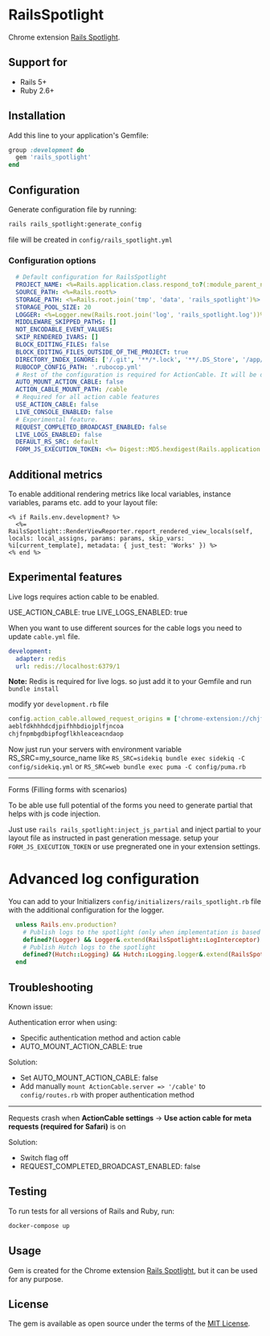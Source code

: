 # RailsSpotlight

Chrome extension [Rails Spotlight](https://chrome.google.com/webstore/detail/rails-spotlight/kfacifkandemkdemkliponofajohhnbp?hl=en-US).

## Support for

* Rails 5+
* Ruby 2.6+

## Installation

Add this line to your application's Gemfile:

```ruby
group :development do
  gem 'rails_spotlight'
end
```

## Configuration

Generate configuration file by running:

```bash
rails rails_spotlight:generate_config 
```

file will be created in `config/rails_spotlight.yml`

### Configuration options

```yaml
  # Default configuration for RailsSpotlight
  PROJECT_NAME: <%=Rails.application.class.respond_to?(:module_parent_name) ? Rails.application.class.module_parent_name : Rails.application.class.parent_name%>
  SOURCE_PATH: <%=Rails.root%>
  STORAGE_PATH: <%=Rails.root.join('tmp', 'data', 'rails_spotlight')%>
  STORAGE_POOL_SIZE: 20
  LOGGER: <%=Logger.new(Rails.root.join('log', 'rails_spotlight.log'))%>
  MIDDLEWARE_SKIPPED_PATHS: []
  NOT_ENCODABLE_EVENT_VALUES:
  SKIP_RENDERED_IVARS: []
  BLOCK_EDITING_FILES: false
  BLOCK_EDITING_FILES_OUTSIDE_OF_THE_PROJECT: true
  DIRECTORY_INDEX_IGNORE: ['/.git', '**/*.lock', '**/.DS_Store', '/app/assets/images/**', '/app/assets/fonts/**', '/app/assets/builds/**']
  RUBOCOP_CONFIG_PATH: '.rubocop.yml'
  # Rest of the configuration is required for ActionCable. It will be disabled automatically in when ActionCable is not available.
  AUTO_MOUNT_ACTION_CABLE: false
  ACTION_CABLE_MOUNT_PATH: /cable
  # Required for all action cable features
  USE_ACTION_CABLE: false
  LIVE_CONSOLE_ENABLED: false
  # Experimental feature.
  REQUEST_COMPLETED_BROADCAST_ENABLED: false
  LIVE_LOGS_ENABLED: false
  DEFAULT_RS_SRC: default
  FORM_JS_EXECUTION_TOKEN: <%= Digest::MD5.hexdigest(Rails.application.class.respond_to?(:module_parent_name) ? Rails.application.class.module_parent_name : Rails.application.class.parent_name)%>
```

## Additional metrics

To enable additional rendering metrics like local variables, instance variables, params etc. add to your layout file:

```erb
<% if Rails.env.development? %>
  <%= RailsSpotlight::RenderViewReporter.report_rendered_view_locals(self, locals: local_assigns, params: params, skip_vars: %i[current_template], metadata: { just_test: 'Works' }) %>
<% end %>
```

## Experimental features
Live logs requires action cable to be enabled. 

USE_ACTION_CABLE: true
LIVE_LOGS_ENABLED: true

When you want to use different sources for the cable logs you need to update `cable.yml` file. 

```yaml
development:
  adapter: redis
  url: redis://localhost:6379/1
```
**Note:** Redis is required for live logs. so just add it to your Gemfile and run `bundle install`

modify yor `development.rb` file 

```ruby
config.action_cable.allowed_request_origins = ['chrome-extension://chjfnpmbgdbipfogflkhleaceacndaop' ]
aeblfdkhhhdcdjpifhhbdiojplfjncoa
chjfnpmbgdbipfogflkhleaceacndaop
```

Now just run your servers with environment variable RS_SRC=my_source_name
like `RS_SRC=sidekiq bundle exec sidekiq -C config/sidekiq.yml`
or `RS_SRC=web bundle exec puma -C config/puma.rb`

---

Forms (Filling forms with scenarios)

To be able use full potential of the forms you need to generate partial that helps with js code injection.

Just use `rails rails_spotlight:inject_js_partial` and inject partial to your layout file as instructed in past generation message.
setup your `FORM_JS_EXECUTION_TOKEN` or use pregnerated one in your extension settings.

# Advanced log configuration 
You can add to your Initializers `config/initializers/rails_spotlight.rb` file with the additional configuration for the logger.

```ruby
  unless Rails.env.production?
    # Publish logs to the spotlight (only when implementation is based on the Rails.logger)
    defined?(Logger) && Logger&.extend(RailsSpotlight::LogInterceptor)
    # Publish Hutch logs to the spotlight
    defined?(Hutch::Logging) && Hutch::Logging.logger&.extend(RailsSpotlight::LogInterceptor)
  end
```


## Troubleshooting

Known issue:

Authentication error when using: 
  - Specific authentication method and action cable
  - AUTO_MOUNT_ACTION_CABLE: true

Solution:
  - Set AUTO_MOUNT_ACTION_CABLE: false
  - Add manually `mount ActionCable.server => '/cable'` to `config/routes.rb` with proper authentication method

---

Requests crash when **ActionCable settings** -> **Use action cable for meta requests (required for Safari)**  is on

Solution:
  - Switch flag off
  - REQUEST_COMPLETED_BROADCAST_ENABLED: false

## Testing

To run tests for all versions of Rails and Ruby, run:

```bash
docker-compose up
```

## Usage

Gem is created for the Chrome extension [Rails Spotlight](https://chrome.google.com/webstore/detail/rails-spotlight/kfacifkandemkdemkliponofajohhnbp?hl=en-US), but it can be used for any purpose.

## License

The gem is available as open source under the terms of the [MIT License](https://opensource.org/licenses/MIT).


